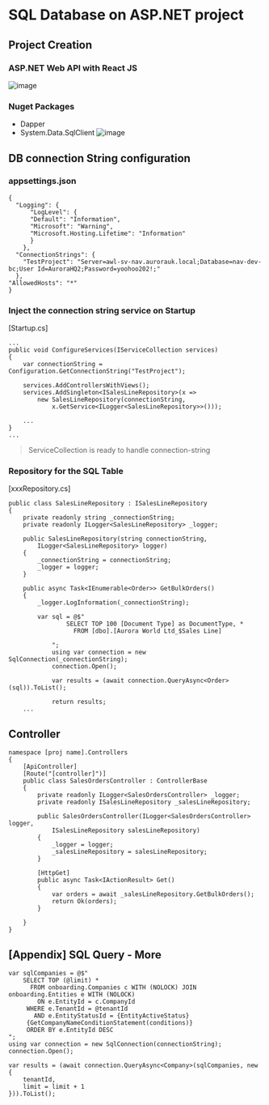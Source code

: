 # SQL Database on ASP.NET project

## Project Creation
### ASP.NET Web API with React JS
![image](https://user-images.githubusercontent.com/59367560/128099517-610b28e8-910b-4500-aca0-c1c955bb0b83.png)

### Nuget Packages
- Dapper
- System.Data.SqlClient
![image](https://user-images.githubusercontent.com/59367560/128100085-85719799-6946-4513-9a50-b98c100b2a43.png)

## DB connection String configuration
### appsettings.json
```
{
  "Logging": {
      "LogLevel": {
      "Default": "Information",
      "Microsoft": "Warning",
      "Microsoft.Hosting.Lifetime": "Information"
      }
    },
  "ConnectionStrings": {
    "TestProject": "Server=awl-sv-nav.aurorauk.local;Database=nav-dev-bc;User Id=AuroraHQ2;Password=yoohoo202!;"
  },
"AllowedHosts": "*"
}
```

### Inject the connection string service on Startup
[Startup.cs]
```
...
public void ConfigureServices(IServiceCollection services)
{
    var connectionString = Configuration.GetConnectionString("TestProject");

    services.AddControllersWithViews();
    services.AddSingleton<ISalesLineRepository>(x => 
        new SalesLineRepository(connectionString,
            x.GetService<ILogger<SalesLineRepository>>()));

    ...
}
...
```
> ServiceCollection is ready to handle connection-string

### Repository for the SQL Table
[xxxRepository.cs]
```
public class SalesLineRepository : ISalesLineRepository
{
    private readonly string _connectionString;
    private readonly ILogger<SalesLineRepository> _logger;

    public SalesLineRepository(string connectionString, 
        ILogger<SalesLineRepository> logger)
    {
        _connectionString = connectionString;
        _logger = logger;
    }

    public async Task<IEnumerable<Order>> GetBulkOrders()
    {
        _logger.LogInformation(_connectionString);
        
        var sql = @$"
                SELECT TOP 100 [Document Type] as DocumentType, *
                  FROM [dbo].[Aurora World Ltd_$Sales Line]

            ";
            using var connection = new SqlConnection(_connectionString);
            connection.Open();

            var results = (await connection.QueryAsync<Order>(sql)).ToList();
            
            return results;
    ...
```

## Controller
```
namespace [proj name].Controllers
{
    [ApiController]
    [Route("[controller]")]
    public class SalesOrdersController : ControllerBase
    {
        private readonly ILogger<SalesOrdersController> _logger;
        private readonly ISalesLineRepository _salesLineRepository;

        public SalesOrdersController(ILogger<SalesOrdersController> logger,
            ISalesLineRepository salesLineRepository)
        {
            _logger = logger;
            _salesLineRepository = salesLineRepository;
        }

        [HttpGet]
        public async Task<IActionResult> Get()
        {
            var orders = await _salesLineRepository.GetBulkOrders();
            return Ok(orders);
        }
        
    }
}
```

## [Appendix] SQL Query - More
```
var sqlCompanies = @$"
    SELECT TOP (@limit) *
      FROM onboarding.Companies c WITH (NOLOCK) JOIN onboarding.Entities e WITH (NOLOCK)
        ON e.EntityId = c.CompanyId
     WHERE e.TenantId = @tenantId 
       AND e.EntityStatusId = {EntityActiveStatus}
     {GetCompanyNameConditionStatement(conditions)}
     ORDER BY e.EntityId DESC
";
using var connection = new SqlConnection(connectionString);
connection.Open();

var results = (await connection.QueryAsync<Company>(sqlCompanies, new
{
    tenantId,
    limit = limit + 1
})).ToList();
```
